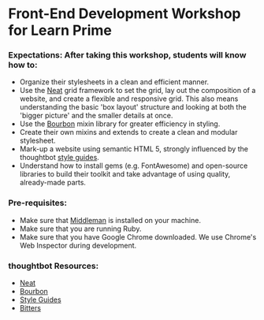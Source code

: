 # Front-End Development Workshop for Learn Prime

### Expectations: After taking this workshop, students will know how to:

* Organize their stylesheets in a clean and efficient manner.
* Use the [Neat][Neat] grid framework to set the grid, lay out the composition of
  a website, and create a flexible and responsive grid. This also means
  understanding the basic 'box layout' structure and looking at both the 'bigger
  picture' and the smaller details at once.
* Use the [Bourbon][Bourbon] mixin library for greater efficiency in styling.
* Create their own mixins and extends to create a clean and modular stylesheet.
* Mark-up a website using semantic HTML 5, strongly influenced by the thoughtbot [style guides][Style].
* Understand how to install gems (e.g. FontAwesome) and open-source libraries to
  build their toolkit and take advantage of using quality, already-made parts.

### Pre-requisites:
* Make sure that [Middleman][Middleman] is installed on your machine.
* Make sure that you are running Ruby.
* Make sure that you have Google Chrome downloaded. We use Chrome's Web
  Inspector during development.

### thoughtbot Resources:
* [Neat][Neat]
* [Bourbon][Bourbon]
* [Style Guides][Style]
* [Bitters][Bitters]

[Neat]: https://github.com/thoughtbot/neat "Neat"
[Bourbon]: https://github.com/thoughtbot/bourbon "Bourbon"
[Style]: https://github.com/thoughtbot/guides/tree/master/style "Style Guides"
[Bitters]: https://github.com/thoughtbot/bitters "Bitters"
[Middleman]: http://middlemanapp.com/ "Middleman"



